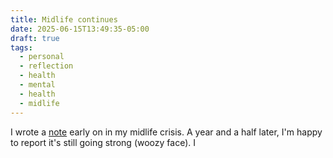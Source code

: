 ```yaml
---
title: Midlife continues
date: 2025-06-15T13:49:35-05:00
draft: true
tags:
  - personal
  - reflection
  - health
  - mental
  - health
  - midlife
---
```


I wrote a [note](https://kwon.nyc/notes/my-lil-midlife-crisis/) early on in my midlife crisis. A year and a half later, I'm happy to report it's still going strong (woozy face). I 